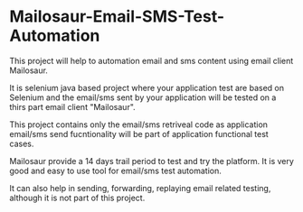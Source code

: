 # Mailosaur-Email-SMS-Test-Automation
This project will help to automation email and sms content using email client Mailosaur.

It is selenium java based project where your application test are based on Selenium and the email/sms sent by your application will be tested on a thirs part email client "Mailosaur".

This project contains only the email/sms retriveal code as application email/sms send fucntionality will be part of application functional test cases.

Mailosaur provide a 14 days trail period to test and try the platform. It is very good and easy to use tool for email/sms test automation.

It can also help in sending, forwarding, replaying email related testing, although it is not part of this project.

